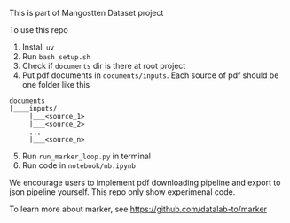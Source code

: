 This is part of Mangostten Dataset project

To use this repo

1. Install `uv`
2. Run `bash setup.sh`
3. Check if `documents` dir is there at root project
4. Put pdf documents in `documents/inputs`. Each source of pdf should be one folder like this

```
documents
|____inputs/
     |___<source_1>
     |___<source_2>
     ...
     |___<source_n>
```

5. Run `run_marker_loop.py` in terminal
6. Run code in `notebook/nb.ipynb`


We encourage users to implement pdf downloading pipeline and export to json pipeline yourself.
This repo only show experimenal code.

To learn more about marker, see https://github.com/datalab-to/marker